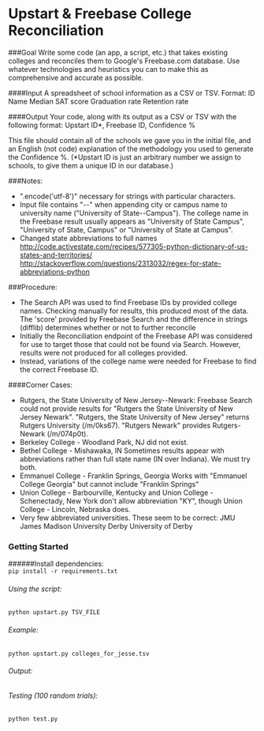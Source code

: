 Upstart & Freebase College Reconciliation
=========================================

###Goal
Write some code (an app, a script, etc.) that takes existing colleges and reconciles them to Google's Freebase.com database. Use whatever technologies and heuristics you can to make this as comprehensive and accurate as possible.

####Input
A spreadsheet of school information as a CSV or TSV. Format: 
ID  Name  Median SAT score  Graduation rate Retention rate

####Output
Your code, along with its output as a CSV or TSV with the following format:
Upstart ID*, Freebase ID, Confidence %

This file should contain all of the schools we gave you in the initial file, and an English (not code) explanation of the methodology you used to generate the Confidence %. (*Upstart ID is just an arbitrary number we assign to schools, to give them a unique ID in our database.)

###Notes:
* ".encode('utf-8')" necessary for strings with particular characters.
* Input file contains "--" when appending city or campus name to university name ("University of State--Campus"). The college name in the Freebase result usually appears as "University of State Campus", "University of State, Campus" or "University of State at Campus".
* Changed state abbreviations to full names
http://code.activestate.com/recipes/577305-python-dictionary-of-us-states-and-territories/
http://stackoverflow.com/questions/2313032/regex-for-state-abbreviations-python

###Procedure:
* The Search API was used to find Freebase IDs by provided college names. Checking manually for results, this produced most of the data. The 'score' provided by Freebase Search and the difference in strings (difflib) determines whether or not to further reconcile
* Initially the Reconciliation endpoint of the Freebase API was considered for use to target those that could not be found via Search. However, results were not produced for all colleges provided.
* Instead, variations of the college name were needed for Freebase to find the correct Freebase ID.

####Corner Cases:
* Rutgers, the State University of New Jersey--Newark:
Freebase Search could not provide results for "Rutgers the State University of New Jersey Newark". "Rutgers, the State University of New Jersey" returns Rutgers University (/m/0ks67). "Rutgers Newark" provides Rutgers-Newark (/m/074p0t).
* Berkeley College - Woodland Park, NJ did not exist.
* Bethel College - Mishawaka, IN
Sometimes results appear with abbreviations rather than full state name (IN over Indiana). We must try both.
* Emmanuel College - Franklin Springs, Georgia
Works with "Emmanuel College Georgia" but cannot include "Franklin Springs"
* Union College - Barbourville, Kentucky and Union College - Schenectady, New York don't allow abbreviation "KY", though Union College - Lincoln, Nebraska does.
* Very few abbreviated universities. These seem to be correct:
JMU James Madison University
Derby University of Derby


### Getting Started
######Install dependencies:  
`pip install -r requirements.txt`

###### Using the script:  
`python upstart.py TSV_FILE`

###### Example:  
`python upstart.py colleges_for_jesse.tsv`

###### Output:  


###### Testing (100 random trials):  
`python test.py`